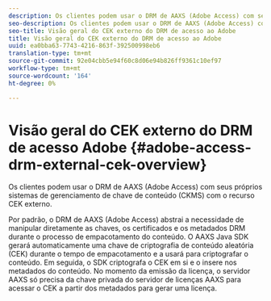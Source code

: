 ```yaml
---
description: Os clientes podem usar o DRM de AAXS (Adobe Access) com seus próprios sistemas de gerenciamento de chave de conteúdo (CKMS) com o recurso CEK externo.
seo-description: Os clientes podem usar o DRM de AAXS (Adobe Access) com seus próprios sistemas de gerenciamento de chave de conteúdo (CKMS) com o recurso CEK externo.
seo-title: Visão geral do CEK externo do DRM de acesso ao Adobe
title: Visão geral do CEK externo do DRM de acesso ao Adobe
uuid: ea0bba63-7743-4216-863f-392500998eb6
translation-type: tm+mt
source-git-commit: 92e04cbb5e94f60c8d06e94b826ff9361c10ef97
workflow-type: tm+mt
source-wordcount: '164'
ht-degree: 0%

---
```



# Visão geral do CEK externo do DRM de acesso Adobe {#adobe-access-drm-external-cek-overview}

Os clientes podem usar o DRM de AAXS (Adobe Access) com seus próprios sistemas de gerenciamento de chave de conteúdo (CKMS) com o recurso CEK externo.

Por padrão, o DRM de AAXS (Adobe Access) abstrai a necessidade de manipular diretamente as chaves, os certificados e os metadados DRM durante o processo de empacotamento do conteúdo. O AAXS Java SDK gerará automaticamente uma chave de criptografia de conteúdo aleatória (CEK) durante o tempo de empacotamento e a usará para criptografar o conteúdo. Em seguida, o SDK criptografa o CEK em si e o insere nos metadados do conteúdo. No momento da emissão da licença, o servidor AAXS só precisa da chave privada do servidor de licenças AAXS para acessar o CEK a partir dos metadados para gerar uma licença.
